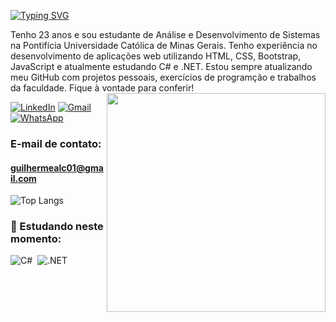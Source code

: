 [![Typing SVG](https://readme-typing-svg.herokuapp.com?font=Fira+Code&weight=500&duration=3000&pause=1000&color=2182DF&repeat=false&random=false&width=435&height=40&lines=Ol%C3%A1!+Eu+sou+Guilherme+Campos+%F0%9F%91%8B%F0%9F%8F%BD)](https://git.io/typing-svg)

Tenho 23 anos e sou estudante de Análise e Desenvolvimento de Sistemas na Pontifícia Universidade Católica de Minas Gerais. Tenho experiência no desenvolvimento de aplicações web utilizando HTML, CSS, Bootstrap, JavaScript e atualmente estudando C# e .NET. Estou sempre atualizando meu GitHub com projetos pessoais, exercícios de programção e trabalhos da faculdade. Fique à vontade para conferir!
<picture> <img align="right" src="https://github.com/7oSkaaa/7oSkaaa/blob/main/Images/Right_Side.gif?raw=true" width = 350px></picture>

[![LinkedIn](https://img.shields.io/badge/LinkedIn-0077B5?style=for-the-badge&logo=linkedin&logoColor=white)](https://www.linkedin.com/in/guilherme-campos-23ba2924b/)
[![Gmail](https://img.shields.io/badge/Gmail-333333?style=for-the-badge&logo=gmail&logoColor=red)](mailto:guilhermealc01@gmail.com)
[![WhatsApp](https://img.shields.io/badge/WhatsApp-25D366?style=for-the-badge&logo=whatsapp&logoColor=white)](https://wa.me/55+31+999124381)

### E-mail de contato: 
#### guilhermealc01@gmail.com
 
![Top Langs](https://github-readme-stats.vercel.app/api/top-langs/?username=guilherme-alc&layout=compact)
 
### 🌱 Estudando neste momento:
![C#](https://img.shields.io/badge/-C%23-0D1117?style=for-the-badge&logo=c-sharp&labelColor=0D1117)&nbsp;
![.NET](https://img.shields.io/badge/-.NET-0D1117?style=for-the-badge&logo=.net&labelColor=0D1117)&nbsp;
